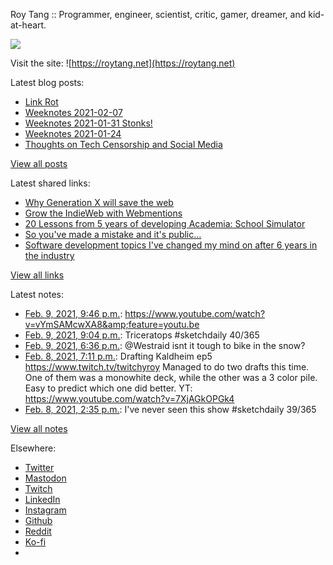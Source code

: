 Roy Tang :: Programmer, engineer, scientist, critic, gamer, dreamer, and kid-at-heart.

![](https://roytang.net/static/img/profile.jpg)

Visit the site: ![https://roytang.net](https://roytang.net)

Latest blog posts:

- [Link Rot](https://roytang.net/2021/02/link-rot/)
- [Weeknotes 2021-02-07](https://roytang.net/2021/02/weeknotes-2021-02-07/)
- [Weeknotes 2021-01-31 Stonks!](https://roytang.net/2021/01/weeknotes-2021-01-31/)
- [Weeknotes 2021-01-24](https://roytang.net/2021/01/weeknotes-2021-01-24/)
- [Thoughts on Tech Censorship and Social Media](https://roytang.net/2021/01/tech-censorship/)

[View all posts](https://roytang.net/blog)

Latest shared links:

- [Why Generation X will save the web](https://roytang.net/2021/02/why-generation-x-will-save-the-web/)
- [Grow the IndieWeb with Webmentions](https://roytang.net/2021/01/grow-the-indieweb-with-webmentions/)
- [20 Lessons from 5 years of developing Academia: School Simulator](https://roytang.net/2021/01/20-lessons-from-5-years-of-developing-academia-school-simulator/)
- [So you&#x27;ve made a mistake and it&#x27;s public...](https://roytang.net/2021/01/so-youve-made-a-mistake-and-its-public/)
- [Software development topics I&#x27;ve changed my mind on after 6 years in the industry](https://roytang.net/2021/01/software-development-topics-ive-changed-my-mind-on-after-6-years-in-the-industry/)

[View all links](https://roytang.net/links)

Latest notes:

- [Feb. 9, 2021, 9:46 p.m.](https://roytang.net/2021/02/1359136696764227589/): https://www.youtube.com/watch?v=vYmSAMcwXA8&amp;feature=youtu.be
- [Feb. 9, 2021, 9:04 p.m.](https://roytang.net/2021/02/1359126069219971073/): Triceratops #sketchdaily 40/365
- [Feb. 9, 2021, 6:36 p.m.](https://roytang.net/2021/02/1359088716749234179/): @Westraid isnt it tough to bike in the snow?
- [Feb. 8, 2021, 7:11 p.m.](https://roytang.net/2021/02/1358735311971483650/): Drafting Kaldheim ep5 https://www.twitch.tv/twitchyroy Managed to do two drafts this time. One of them was a monowhite deck, while the other was a 3 color pile. Easy to predict which one did better. YT: https://www.youtube.com/watch?v=7XjAGkOPGk4
- [Feb. 8, 2021, 2:35 p.m.](https://roytang.net/2021/02/1358665660318928898/): I&#x27;ve never seen this show #sketchdaily 39/365

[View all notes](https://roytang.net/notes)

Elsewhere:

- [Twitter](https://twitter.com/roytang)
- [Mastodon](https://mastodon.technology/@roytang)
- [Twitch](https://twitch.tv/twitchyroy)
- [LinkedIn](https://www.linkedin.com/in/roytang)
- [Instagram](https://instagram.com/roytang0400)
- [Github](https://github.com/roytang)
- [Reddit](https://reddit.com/u/hungryroy)
- [Ko-fi](https://ko-fi.com/roytang)
- [](mailto:hello@roytang.net)